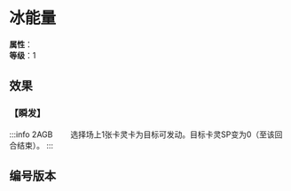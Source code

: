 <script setup>
let list = [
    { number: "2AGB-027", url: "/packs/2AGB" }
]
</script>

# 冰能量

**属性**：<CardAttribute text="冰"/><br/>
**等级**：1

## 效果

### 【瞬发】

:::info 2AGB
&emsp;&emsp;选择场上1张卡灵卡为目标可发动。目标卡灵SP变为0（至该回合结束）。
:::

## 编号版本

<CardNumberBox :list="list"/>
